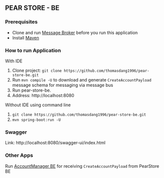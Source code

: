 ## PEAR STORE - BE
### Prerequisites
- Clone and run [Message Broker](https://github.com/thomasdang1996/message-broker.git) before you run this application
- Install [Maven](https://www.baeldung.com/install-maven-on-windows-linux-mac)
### How to run Application
With IDE
1) Clone project: `git clone https://github.com/thomasdang1996/pear-store-be.git`
2) Run `mvn compile -U` to download and generate `CreateAccountPayload` message schema for messaging via message bus
3) Run pear-store-be.
4) Address: http://localhost:8080

Without IDE using command line
1) `git clone https://github.com/thomasdang1996/pear-store-be.git`
2) `mvn spring-boot:run -U`
### Swagger
Link: http://localhost:8080/swagger-ui/index.html

### Other Apps 
Run [AccountManager BE](https://github.com/thomasdang1996/account-manager-be.git) for receiving `CreateAccountPayload` from PearStore BE


